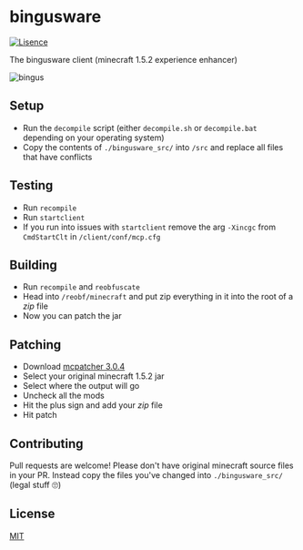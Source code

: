 # bingusware

[![Lisence](https://img.shields.io/badge/lisence-MIT-brightgreen.svg)](https://github.com/bigratenthusiast/chungusware/blob/main/LICENSE)

The bingusware client (minecraft 1.5.2 experience enhancer)

![bingus](https://user-images.githubusercontent.com/77901819/130656268-294ca15e-ed71-4ca3-9131-23e250e4b866.gif)


## Setup
- Run the `decompile` script (either `decompile.sh` or `decompile.bat` depending on your operating system)
- Copy the contents of `./bingusware_src/` into `/src` and replace all files that have conflicts

## Testing
- Run `recompile`
- Run `startclient`
- If you run into issues with `startclient` remove the arg `-Xincgc` from `CmdStartClt` in `/client/conf/mcp.cfg`

## Building
- Run `recompile` and `reobfuscate`
- Head into `/reobf/minecraft` and put zip everything in it into the root of a *zip* file
- Now you can patch the jar

## Patching
- Download [mcpatcher 3.0.4](https://bitbucket.org/prupe/mcpatcher/downloads/mcpatcher-3.0.4_02.jar)
- Select your original minecraft 1.5.2 jar
- Select where the output will go
- Uncheck all the mods
- Hit the plus sign and add your *zip* file
- Hit patch


## Contributing
Pull requests are welcome! Please don't have original minecraft source files in your PR. Instead copy the files you've changed into `./bingusware_src/` (legal stuff 🙄)

## License
[MIT](https://choosealicense.com/licenses/mit/)
